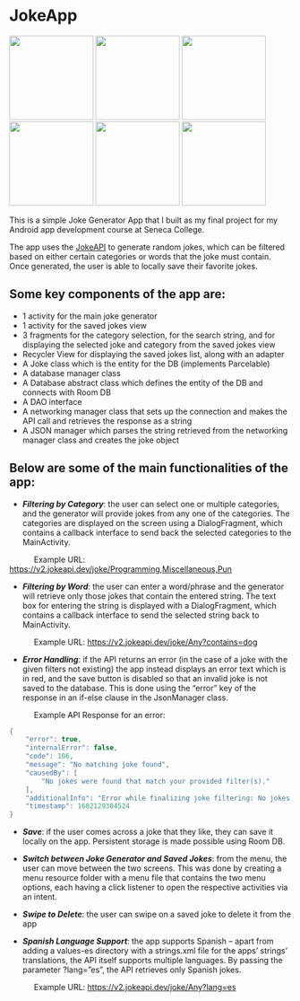 # JokeApp

<img src="https://github.com/bhav21/joke-generator-android/assets/63790878/1cf4bbb6-3dc3-4c13-84da-843e4b8943c5" width="150">
<img src="https://github.com/bhav21/joke-generator-android/assets/63790878/1ddc539d-1a60-4039-8401-a67fa7e0ec50" width="150">
<img src="https://github.com/bhav21/joke-generator-android/assets/63790878/6d15b7a0-9eb2-419e-958f-002e3eca7f7d" width="150">
<img src="https://github.com/bhav21/joke-generator-android/assets/63790878/0d6407d7-037c-4ac8-a629-c13b84dfa22a" width="150">
<img src="https://github.com/bhav21/joke-generator-android/assets/63790878/a44fd938-91d5-4510-a8cf-3ad1a73272fc" width="150">
<img src="https://github.com/bhav21/joke-generator-android/assets/63790878/fba7f09a-4284-425b-9885-0a49be546ade" width="150">

This is a simple Joke Generator App that I built as my final project for my Android app development course at Seneca College.

The app uses the [JokeAPI](https://v2.jokeapi.dev/) to generate random jokes, which can be filtered based on either certain categories or words that the joke must contain. Once generated, the user is able to locally save their favorite jokes.

## Some key components of the app are:
-	1 activity for the main joke generator
-	1 activity for the saved jokes view
-	3 fragments for the category selection, for the search string, and for displaying the selected joke and category from the saved jokes view
-	Recycler View for displaying the saved jokes list, along with an adapter
-	A Joke class which is the entity for the DB (implements Parcelable)
-	A database manager class
-	A Database abstract class which defines the entity of the DB and connects with Room DB
-	A DAO interface
-	A networking manager class that sets up the connection and makes the API call and retrieves the response as a string
-	A JSON manager which parses the string retrieved from the networking manager class and creates the joke object

## Below are some of the main functionalities of the app:

- ***Filtering by Category***: the user can select one or multiple categories, and the generator will provide jokes from any one of the categories. The categories are displayed on the screen using a DialogFragment, which contains a callback interface to send back the selected categories to the MainActivity.

&ensp; &ensp; &ensp; &ensp; Example URL: https://v2.jokeapi.dev/joke/Programming,Miscellaneous,Pun

- ***Filtering by Word***: the user can enter a word/phrase and the generator will retrieve only those jokes that contain the entered string. The text box for entering the string is displayed with a DialogFragment, which contains a callback interface to send the selected string back to MainActivity.

&ensp; &ensp; &ensp; &ensp; Example URL: https://v2.jokeapi.dev/joke/Any?contains=dog

- ***Error Handling***: if the API returns an error (in the case of a joke with the given filters not existing) the app instead displays an error text which is in red, and the save button is disabled so that an invalid joke is not saved to the database. This is done using the “error” key of the response in an if-else clause in the JsonManager class.

&ensp; &ensp; &ensp; &ensp; Example API Response for an error:
```java
{
    "error": true,
    "internalError": false,
    "code": 106,
    "message": "No matching joke found",
    "causedBy": [
        "No jokes were found that match your provided filter(s)."
    ],
    "additionalInfo": "Error while finalizing joke filtering: No jokes were found that match your provided filter(s).",
    "timestamp": 1682129304524
}
```
- ***Save***: if the user comes across a joke that they like, they can save it locally on the app. Persistent storage is made possible using Room DB.

- ***Switch between Joke Generator and Saved Jokes***: from the menu, the user can move between the two screens. This was done by creating a menu resource folder with a menu file that contains the two menu options, each having a click listener to open the respective activities via an intent.

- ***Swipe to Delete***: the user can swipe on a saved joke to delete it from the app

- ***Spanish Language Support***: the app supports Spanish – apart from adding a values-es directory with a strings.xml file for the apps’ strings’ translations, the API itself supports multiple languages. By passing the parameter ?lang=”es”, the API retrieves only Spanish jokes.

&ensp; &ensp; &ensp; &ensp; Example URL: https://v2.jokeapi.dev/joke/Any?lang=es
